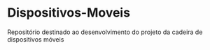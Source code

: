 # Dispositivos-Moveis
Repositório destinado ao desenvolvimento do projeto da cadeira de dispositivos móveis
